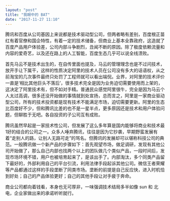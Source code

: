```yaml
---
layout: "post"
title: "我眼中的 BAT"
date: "2017-11-27 11:10"
---
```


腾讯和百度从公司基因上来说都是技术驱动型公司，但两者略有差别，百度根正苗红有着官僚和国企特性，有着一定的技术储备，但商业上基本全靠政府，这造就了百度产品用户体验差，公司内部斗争剧烈，丑闻不断的原因。除了极度依赖流量和内容的爱奇艺，以及还在路上的人工智能，百度生态几乎可以说全线溃败。

首先马云不是技术出生的，在自传里面也提及，马云的管理理念也是不过问技术，放开手让下属干，这样的性质决定阿里的技术人员在公司没有多大的话语权，从之前淘宝的几次事件最终只处罚了工程师就可以看出端倪。业界，对阿里的技术评价一直是‘相比其他巨头不落后’，很多技术完全是因为业务迫切需要使用而上架的，这决定了阿里技术有，但不如对手精。普通民众感觉阿里很牛，完全是因为马云个人太过高调，很多还没开始做的事情就到处宣扬，总而言之，阿里是一家商业驱动型公司，所有的技术投资都是现有技术不能满足市场，迫切需要更新。阿里的生态比百度好不少，但和腾讯比差的也不是一星半点，更多原因还是技术和用户体验问题，但聊胜于无吧。各自投资的子公司互有成败。

腾讯虽然早起是一家技术性公司，但发展了这么多年算是国内能够将商业和技术最1好的结合的公司之一。众多人唾弃腾讯，往往是因为它抄袭，早期野蛮发展有着“走别人的路，让别人无路可走”的骂名。但腾讯的发展却可以堪称科技公司的典范。一般腾讯做一个新产品的步骤如下：首先观望市场，做足调研，发现有其他公司开始做了，那么自己内部也找两个以上的团队做几个类似产品，一段时间后，发现市场环境不错，用户也被培育起来了，是该出手了。内部淘汰，多个同类产品留下最好的，外部利用自己的平台引流，利用法律手段起诉其他公司。微信王者荣耀等产品都通过这样的手段垄断了同类市场。垄断的前提是自己反应快，进入时机恰到好处；自己的产品体验更好；自己的其他手段让对手疲于奔命。

商业公司都向着钱看，本身也无可厚非，一味强调技术结局多半如像 sun 和 北电，企业家做出来的承诺听听就行。
